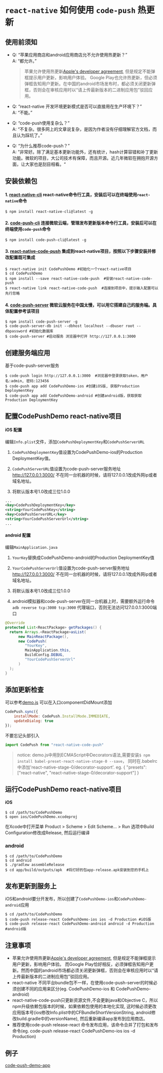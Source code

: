 # `react-native` 如何使用 `code-push` 热更新

## 使用前须知

 - Q: “苹果应用商店和android应用商店允不允许使用热更新？”    
   A: “都允许。”

   > 苹果允许使用热更新[Apple's developer agreement](https://developer.apple.com/programs/ios/information/iOS_Program_Information_4_3_15.pdf), 但是规定不能弹框提示用户更新，影响用户体验。 
   > Google Play也允许热更新，但必须弹框告知用户更新。在中国的android市场发布时，都必须关闭更新弹框，否则会在审核应用时以“请上传最新版本的二进制应用包”驳回应用。 
       
 - Q: “react-native 开发环境更新模式是否可以直接用在生产环境下？”    
   A: “不能。”

 - Q: “code-push使用复杂么？”    
   A: “不复杂。很多网上的文章说复杂，是因为作者没有仔细理解官方文档，而且认为踩坑了。”

 - Q: “为什么推荐code-push？”    
   A: ”非常好。除了满足基本更新功能外，还有统计，hash计算容错和补丁更新功能。微软的项目，大公司技术有保障，而且开源。近几年微软在拥抱开源方面，让大家也是刮目相看。“

## 安装依赖包

#### 1. [react-native-cli](https://github.com/facebook/react-native) react-native命令行工具，安装后可以在终端使用`react-native`命令
 
```shell
$ npm install react-native-cli@latest -g
```
 
#### 2. [code-push-cli](https://github.com/Microsoft/code-push) 连接微软云端，管理发布更新版本命令行工具，安装后可以在终端使用`code-push`命令
   
```shell
$ npm install code-push-cli@latest -g 
```

#### 3. [react-native-code-push](https://github.com/Microsoft/react-native-code-push) 集成到react-native项目，按照以下步骤安装并修改配置既可集成

```shell
$ react-native init CodePushDemo #初始化一个react-native项目
$ cd CodePushDemo
$ npm install --save react-native-code-push  #安装react-native-code-push
$ react-native link react-native-code-push  #连接到项目中，提示输入配置可以先行忽略
```

#### 4. [code-push-server](https://github.com/lisong/code-push-server) 微软云服务在中国太慢，可以用它搭建自己的服务端。具体配置参考该项目

```shell
$ npm install code-push-server -g
$ code-push-server-db init --dbhost localhost --dbuser root --dbpassword #初始化数据库
$ code-push-server #启动服务 浏览器中打开 http://127.0.0.1:3000
```

## 创建服务端应用

基于code-push-server服务

```shell
$ code-push login http://127.0.0.1:3000  #浏览器中登录获取token，用户名:admin, 密码:123456
$ code-push app add CodePushDemo-ios #创建iOS版, 获取Production DeploymentKey
$ code-push app add CodePushDemo-android #创建android版，获取获取Production DeploymentKey
```

## 配置CodePushDemo react-native项目

#### iOS 配置

编辑`Info.plist`文件，添加`CodePushDeploymentKey`和`CodePushServerURL`

1. `CodePushDeploymentKey`值设置为CodePushDemo-ios的Production DeploymentKey值。

2. `CodePushServerURL`值设置为code-push-server服务地址 http://127.0.0.1:3000/ 不在同一台机器的时候，请将127.0.0.1改成外网ip或者域名地址。

3. 将默认版本号1.0改成三位1.0.0

```xml
...
<key>CodePushDeploymentKey</key>
<string>YourCodePushKey</string>
<key>CodePushServerURL</key>
<string>YourCodePushServerUrl</string>
...
```

#### android 配置

编辑`MainApplication.java`

1. `YourKey`替换成CodePushDemo-android的Production DeploymentKey值

2. `YourCodePushServerUrl`值设置为code-push-server服务地址 http://127.0.0.1:3000/ 不在同一台机器的时候，请将127.0.0.1改成外网ip或者域名地址。

3. 将默认版本号1.0改成三位1.0.0

4. android模拟器和code-push-server在同一台机器上时，需要额外运行命令`adb reverse tcp:3000 tcp:3000` 代理端口，否则无法访问127.0.0.1:3000端口

```java
@Override
protected List<ReactPackage> getPackages() {
  return Arrays.<ReactPackage>asList(
      new MainReactPackage(),
      new CodePush(
         "YourKey",
         MainApplication.this,
         BuildConfig.DEBUG,
         "YourCodePushServerUrl" 
      )
  );
}
```

## 添加更新检查

可以参考[demo.js](https://github.com/lisong/code-push-demo-app/blob/master/demo.js)
可以在入口componentDidMount添加

```javascript
CodePush.sync({
    installMode: CodePush.InstallMode.IMMEDIATE,
    updateDialog: true
});
```

不要忘记头部引入

```javascript
import CodePush from "react-native-code-push" 
```

> notice: demo.js中用到ECMAScript中Decorators语法,需要安装`$ npm install babel-preset-react-native-stage-0 --save`，
> 同时在.babelrc中添加'react-native-stage-0/decorator-support'.
> eg.
> {
> "presets": ["react-native", "react-native-stage-0/decorator-support"]
> }

## 运行CodePushDemo react-native项目

#### iOS

```shell
$ cd /path/to/CodePushDemo
$ open ios/CodePushDemo.xcodeproj 
```
在Xcode中打开菜单 Product > Scheme > Edit Scheme... > Run 选项中Build Configuration修改成Release, 然后运行编译

### android

```shell
$ cd /path/to/CodePushDemo
$ cd android
$ ./gradlew assembleRelease
$ cd app/build/outputs/apk  #将打好的包app-release.apk安装到您的手机上
```

## 发布更新到服务上

iOS和android要分开发布，所以创建了`CodePushDemo-ios`和`CodePushDemo-android`应用

```shell
$ cd /path/to/CodePushDemo
$ code-push release-react CodePushDemo-ios ios -d Production #iOS版
$ code-push release-react CodePushDemo-android android -d Production #android版
```


## 注意事项

- 苹果允许使用热更新[Apple's developer agreement](https://developer.apple.com/programs/ios/information/iOS_Program_Information_4_3_15.pdf), 但是规定不能弹框提示用户更新，影响用户体验。 而Google Play恰好相反，必须弹框告知用户更新。然而中国的android市场都必须关闭更新弹框，否则会在审核应用时以“请上传最新版本的二进制应用包”驳回应用。
- react-native 不同平台bundle包不一样，在使用code-push-server的时候必须创建不同的应用来区分(eg. CodePushDemo-ios 和 CodePushDemo-android)
- react-native-code-push只更新资源文件,不会更新java和Objective C，所以npm升级依赖包版本的时候，如果依赖包使用的本地化实现, 这时候必须更改应用版本号(ios修改Info.plist中的CFBundleShortVersionString, android修改build.gradle中的versionName), 然后重新编译app发布到应用商店。
- 推荐使用code-push release-react 命令发布应用，该命令合并了打包和发布命令(eg. code-push release-react CodePushDemo-ios ios -d Production)

## 例子

[code-push-demo-app](https://github.com/lisong/code-push-demo-app)

